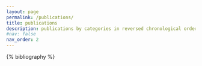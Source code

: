 ```yaml
---
layout: page
permalink: /publications/
title: publications
description: publications by categories in reversed chronological order. generated by jekyll-scholar.
#nav: false
nav_order: 2
---
```


<!-- _pages/publications.md -->
<div class="publications">

{% bibliography %}

</div>
